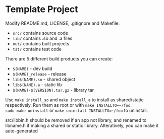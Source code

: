 # Template Project

Modify README.md, LICENSE, .gitignore and Makefile.

* `src/` contains source code
* `lib/` contains .so and .a files
* `out/` contains built projects
* `tst/` contains test code

There are 5 different build products you can create:

* `$(NAME)`         - dev build
* `$(NAME)_release` - release
* `lib$(NAME).so`   - shared object
* `lib$(NAME).a`    - static lib
* `$(NAME)-$(VERSION).tar.gz` - library tar

Use `make install_so` and `make install_a` to install as shared/static
respectively. Run them as root or with `make INSTALLTO=~/foo`.  
`sudo make uninstall` or `make uninstall INSTALLTO=~/foo` to uninstall.

src/libbin.h should be removed if an app not library, and renamed to libname.h
if making a shared or static library. Alteratively, you can make it auto-generated
